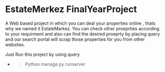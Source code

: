 # EstateMerkez FinalYearProject
A Web based project in which you can deal your properties online , thats why we named it EstateMarkez. You can check other proeprties according to your requirment and also can find the desired proeprty by placing query and our search portal will scrap those properties for you from other websites.

Just Run this project by using query
- > Python manage.py runserver
